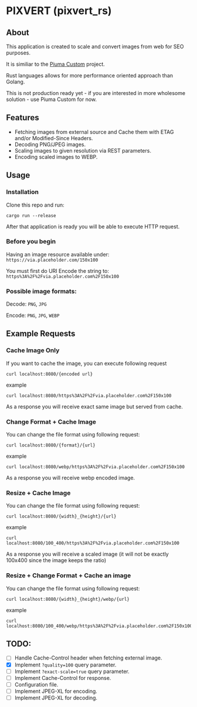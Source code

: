 # PIXVERT (pixvert_rs)

## About

This application is created to scale and convert images from web for SEO purposes.

It is similiar to the [Piuma Custom](https://gitlab.com/lucassith/piuma-custom) project.

Rust languages allows for more performance oriented approach than Golang.

This is not production ready yet - if you are interested in more wholesome solution - use Piuma Custom for now.

## Features

- Fetching images from external source and Cache them with ETAG and/or Modified-Since Headers.
- Decoding PNG/JPEG images.
- Scaling images to given resolution via REST parameters.
- Encoding scaled images to WEBP.

## Usage

### Installation

Clone this repo and run:
```
cargo run --release
```

After that application is ready you will be able to execute HTTP request.

### Before you begin

Having an image resource available under: `https://via.placeholder.com/150x100`

You must first do URI Encode the string to: `https%3A%2F%2Fvia.placeholder.com%2F150x100`

### Possible image formats:

Decode: `PNG`, `JPG`

Encode: `PNG`, `JPG`, `WEBP`

## Example Requests

### Cache Image Only

If you want to cache the image, you can execute following request

```
curl localhost:8080/{encoded url}
```
example
```
curl localhost:8080/https%3A%2F%2Fvia.placeholder.com%2F150x100
```

As a response you will receive exact same image but served from cache.

### Change Format + Cache Image

You can change the file format using following request:

```
curl localhost:8080/{format}/{url}
```
example
```
curl localhost:8080/webp/https%3A%2F%2Fvia.placeholder.com%2F150x100
```

As a response you will receive webp encoded image.

### Resize + Cache Image

You can change the file format using following request:

```
curl localhost:8080/{width}_{height}/{url}
```
example
```
curl localhost:8080/100_400/https%3A%2F%2Fvia.placeholder.com%2F150x100
```

As a response you will receive a scaled image (it will not be exactly 100x400 since the image keeps the ratio)

### Resize + Change Format + Cache an image

You can change the file format using following request:

```
curl localhost:8080/{width}_{height}/webp/{url}
```
example
```
curl localhost:8080/100_400/webp/https%3A%2F%2Fvia.placeholder.com%2F150x100
```

## TODO:

- [ ] Handle Cache-Control header when fetching external image.
- [x] Implement `?quality=100` query parameter.
- [ ] Implement `?exact-scale=true` query parameter.
- [ ] Implement Cache-Control for response. 
- [ ] Configuration file.
- [ ] Implement JPEG-XL for encoding.
- [ ] Implement JPEG-XL for decoding.
